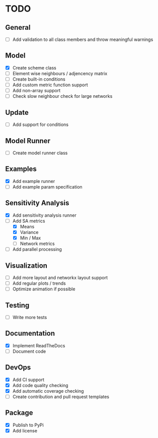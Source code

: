 # TODO

## General
- [ ] Add validation to all class members and throw meaningful warnings

## Model
- [x] Create scheme class
- [ ] Element wise neighbours / adjencency matrix
- [ ] Create built-in conditions
- [ ] Add custom metric function support
- [ ] Add non-array support
- [ ] Check slow neighbour check for large networks

## Update
- [ ] Add support for conditions

## Model Runner
- [ ] Create model runner class

## Examples
- [x] Add example runner
- [ ] Add example param specification

## Sensitivity Analysis
- [x] Add sensitivity analysis runner
- [ ] Add SA metrics
  - [x] Means
  - [x] Variance
  - [x] Min / Max
  - [ ] Network metrics
- [ ] Add parallel processing

## Visualization
- [ ] Add more layout and networkx layout support
- [ ] Add regular plots / trends
- [ ] Optimize animation if possible

## Testing
- [ ] Write more tests

## Documentation
- [x] Implement ReadTheDocs
- [ ] Document code

## DevOps
- [x] Add CI support
- [x] Add code quality checking
- [x] Add automatic coverage checking
- [ ] Create contribution and pull request templates

## Package
- [x] Publish to PyPi
- [x] Add license